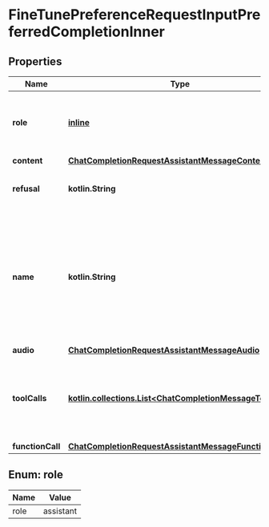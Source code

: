
# FineTunePreferenceRequestInputPreferredCompletionInner

## Properties
| Name | Type | Description | Notes |
| ------------ | ------------- | ------------- | ------------- |
| **role** | [**inline**](#Role) | The role of the messages author, in this case &#x60;assistant&#x60;. |  |
| **content** | [**ChatCompletionRequestAssistantMessageContent**](ChatCompletionRequestAssistantMessageContent.md) |  |  [optional] |
| **refusal** | **kotlin.String** | The refusal message by the assistant. |  [optional] |
| **name** | **kotlin.String** | An optional name for the participant. Provides the model information to differentiate between participants of the same role. |  [optional] |
| **audio** | [**ChatCompletionRequestAssistantMessageAudio**](ChatCompletionRequestAssistantMessageAudio.md) |  |  [optional] |
| **toolCalls** | [**kotlin.collections.List&lt;ChatCompletionMessageToolCall&gt;**](ChatCompletionMessageToolCall.md) | The tool calls generated by the model, such as function calls. |  [optional] |
| **functionCall** | [**ChatCompletionRequestAssistantMessageFunctionCall**](ChatCompletionRequestAssistantMessageFunctionCall.md) |  |  [optional] |


<a id="Role"></a>
## Enum: role
| Name | Value |
| ---- | ----- |
| role | assistant |



